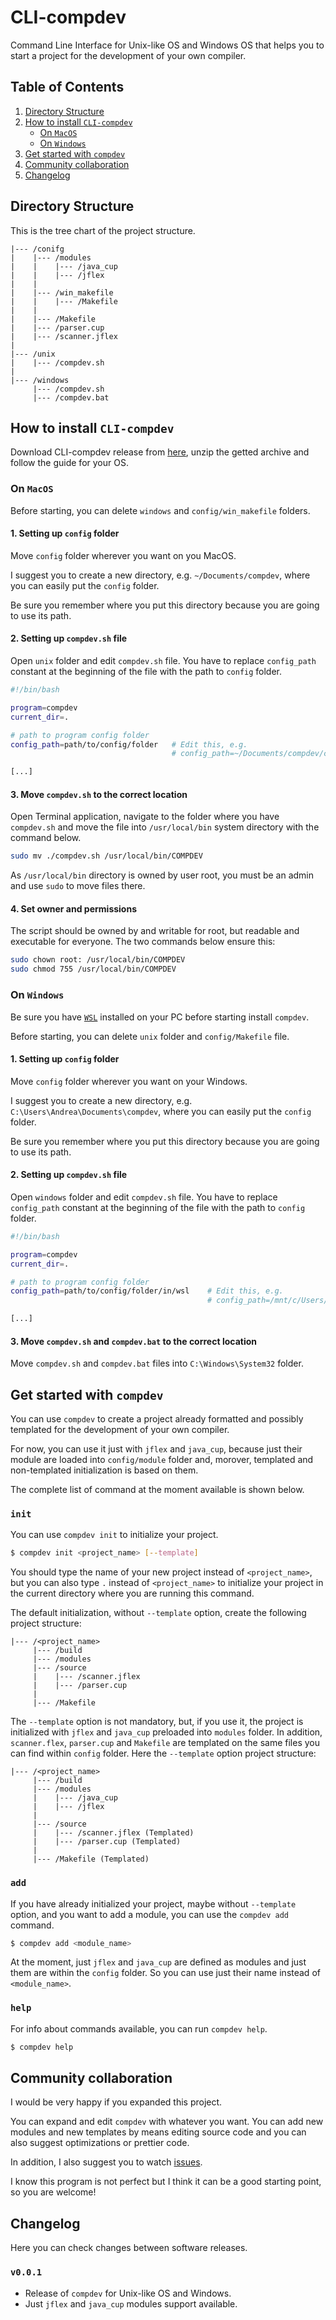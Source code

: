 # CLI-compdev
Command Line Interface for Unix-like OS and Windows OS that helps you to start a project for the development of your own compiler.

## Table of Contents
1. [Directory Structure](#directory-structure)
2. [How to install `CLI-compdev`](#how-to-install-cli-compdev)
    - [On `MacOS`](#on-macos)
    - [On `Windows`](#on-windows)
3. [Get started with `compdev`](#get-started-with-compdev)
4. [Community collaboration](#community-collaboration)
5. [Changelog](#changelog)

## Directory Structure
This is the tree chart of the project structure.

```
|--- /conifg
|    |--- /modules
|    |    |--- /java_cup
|    |    |--- /jflex
|    |
|    |--- /win_makefile
|    |    |--- /Makefile
|    |
|    |--- /Makefile
|    |--- /parser.cup
|    |--- /scanner.jflex
|
|--- /unix
|    |--- /compdev.sh
|
|--- /windows
     |--- /compdev.sh
     |--- /compdev.bat
```

## How to install `CLI-compdev`

Download CLI-compdev release from [here](), unzip the getted archive and follow the guide for your OS.

### On `MacOS`

Before starting, you can delete `windows` and `config/win_makefile` folders.

#### 1. Setting up `config` folder 
Move `config` folder wherever you want on you MacOS. 

I suggest you to create a new directory, e.g. `~/Documents/compdev`, where you can easily put the `config` folder. 

Be sure you remember where you put this directory because you are going to use its path.

#### 2. Setting up `compdev.sh` file
Open `unix` folder and edit `compdev.sh` file. You have to replace `config_path` constant at the beginning of the file with the path to `config` folder.

```sh
#!/bin/bash

program=compdev
current_dir=.

# path to program config folder
config_path=path/to/config/folder   # Edit this, e.g.
                                    # config_path=~/Documents/compdev/config

[...]
```

#### 3. Move `compdev.sh` to the correct location
Open Terminal application, navigate to the folder where you have `compdev.sh` and move the file into `/usr/local/bin` system directory with the command below.

```bash
sudo mv ./compdev.sh /usr/local/bin/COMPDEV
```

As `/usr/local/bin` directory is owned by user root, you must be an admin and use `sudo` to move files there.

#### 4. Set owner and permissions
The script should be owned by and writable for root, but readable and executable for everyone. The two commands below ensure this:

```bash
sudo chown root: /usr/local/bin/COMPDEV
sudo chmod 755 /usr/local/bin/COMPDEV
```

### On `Windows`

Be sure you have [`WSL`]() installed on your PC before starting install `compdev`.

Before starting, you can delete `unix` folder and `config/Makefile` file.

#### 1. Setting up `config` folder
Move `config` folder wherever you want on your Windows. 

I suggest you to create a new directory, e.g. `C:\Users\Andrea\Documents\compdev`, where you can easily put the `config` folder. 

Be sure you remember where you put this directory because you are going to use its path.

#### 2. Setting up `compdev.sh` file
Open `windows` folder and edit `compdev.sh` file. You have to replace `config_path` constant at the beginning of the file with the path to `config` folder.

```sh
#!/bin/bash

program=compdev
current_dir=.

# path to program config folder
config_path=path/to/config/folder/in/wsl    # Edit this, e.g.
                                            # config_path=/mnt/c/Users/Andrea/Documents/compdev

[...]
```

#### 3. Move `compdev.sh` and `compdev.bat` to the correct location
Move `compdev.sh` and `compdev.bat` files into `C:\Windows\System32` folder.

## Get started with `compdev`

You can use `compdev` to create a project already formatted and possibly templated for the development of your own compiler.

For now, you can use it just with `jflex` and `java_cup`, because just their module are loaded into `config/module` folder and, morover, templated and non-templated initialization is based on them.

The complete list of command at the moment available is shown below.

### `init`

You can use `compdev init` to initialize your project.

```bash
$ compdev init <project_name> [--template]
```

You should type the name of your new project instead of `<project_name>`, but you can also type `.` instead of `<project_name>` to initialize your project in the current directory where you are running this command.

The default initialization, without `--template` option, create the following project structure:

```
|--- /<project_name>
     |--- /build
     |--- /modules
     |--- /source
     |    |--- /scanner.jflex
     |    |--- /parser.cup
     |
     |--- /Makefile
```

The `--template` option is not mandatory, but, if you use it, the project is initialized with `jflex` and `java_cup` preloaded into `modules` folder. In addition, `scanner.flex`, `parser.cup` and `Makefile` are templated on the same files you can find within `config` folder. Here the `--template` option project structure:

```
|--- /<project_name>
     |--- /build
     |--- /modules
     |    |--- /java_cup
     |    |--- /jflex
     |
     |--- /source
     |    |--- /scanner.jflex (Templated)
     |    |--- /parser.cup (Templated)
     |
     |--- /Makefile (Templated)
```

### `add`

If you have already initialized your project, maybe without `--template` option, and you want to add a module, you can use the `compdev add` command.

```bash
$ compdev add <module_name>
```

At the moment, just `jflex` and `java_cup` are defined as modules and just them are within the `config` folder. So you can use just their name instead of `<module_name>`.

### `help`

For info about commands available, you can run `compdev help`.

```bash
$ compdev help
```

## Community collaboration

I would be very happy if you expanded this project.

You can expand and edit `compdev` with whatever you want. You can add new modules and new templates by means editing source code and you can also suggest optimizations or prettier code.

In addition, I also suggest you to watch [issues]().

I know this program is not perfect but I think it can be a good starting point, so you are welcome!

## Changelog

Here you can check changes between software releases.

### `v0.0.1`
- Release of `compdev` for Unix-like OS and Windows. 
- Just `jflex` and `java_cup` modules support available.